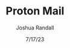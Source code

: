 ---
title: 'Proton Mail'
date: "7/17/23"
author: "Joshua Randall"
description: '.'
image:
    url: 'https://is1-ssl.mzstatic.com/image/thumb/Purple116/v4/18/dd/92/18dd9277-aed3-f744-453f-0a9cb9c66f0e/AppIcon-1x_U007emarketing-0-7-0-85-220.png/1200x630wa.png'
    alt: 'Wireguard Logo'
layout: ../../layouts/BlogLayout.astro
draft: true
---